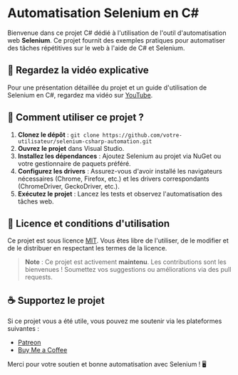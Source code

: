 # Automatisation Selenium en C#

Bienvenue dans ce projet C# dédié à l'utilisation de l'outil d'automatisation web **Selenium**. Ce projet fournit des exemples pratiques pour automatiser des tâches répétitives sur le web à l'aide de C# et Selenium.

## 🎥 Regardez la vidéo explicative

Pour une présentation détaillée du projet et un guide d'utilisation de Selenium en C#, regardez ma vidéo sur [YouTube](https://www.youtube.com/watch?v=uq71CEzFb7I&list=PLwxzgoKfBuLGoKQq5eMoI3juret8sRtPJ&ab_channel=CodeRedempteur).

## 🚀 Comment utiliser ce projet ?

1. **Clonez le dépôt** : `git clone https://github.com/votre-utilisateur/selenium-csharp-automation.git`
2. **Ouvrez le projet** dans Visual Studio.
3. **Installez les dépendances** : Ajoutez Selenium au projet via NuGet ou votre gestionnaire de paquets préféré.
4. **Configurez les drivers** : Assurez-vous d'avoir installé les navigateurs nécessaires (Chrome, Firefox, etc.) et les drivers correspondants (ChromeDriver, GeckoDriver, etc.).
5. **Exécutez le projet** : Lancez les tests et observez l'automatisation des tâches web.

## 📜 Licence et conditions d'utilisation

Ce projet est sous licence [MIT](LICENSE). Vous êtes libre de l'utiliser, de le modifier et de le distribuer en respectant les termes de la licence.

> **Note** : Ce projet est activement **maintenu**. Les contributions sont les bienvenues ! Soumettez vos suggestions ou améliorations via des pull requests.

## ☕️ Supportez le projet

Si ce projet vous a été utile, vous pouvez me soutenir via les plateformes suivantes :

- [Patreon](https://www.patreon.com/coderedempteur/membership)
- [Buy Me a Coffee](https://studio.buymeacoffee.com/dashboard)

Merci pour votre soutien et bonne automatisation avec Selenium ! 🖥️

